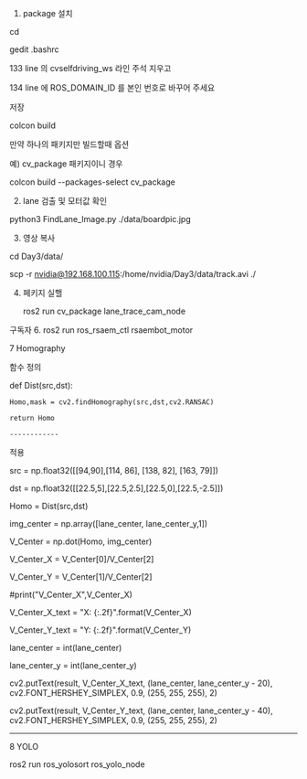 1. package 설치

cd

gedit .bashrc

133 line 의 cvselfdriving_ws 라인 주석 지우고 

134 line 에 ROS_DOMAIN_ID 를 본인 번호로 바꾸어 주세요

저장

colcon build

만약 하나의 패키지만 빌드할때 옵션

예) cv_package 패키지이니 경우

colcon build --packages-select cv_package


2. lane 검출 및 모터값 확인
   
python3 FindLane_Image.py ./data/boardpic.jpg

3. 영상 복사
   
cd Day3/data/

scp -r nvidia@192.168.100.115:/home/nvidia/Day3/data/track.avi ./

4. 페키지 실핼

   ros2 run cv_package lane_trace_cam_node
   
  구독자
6. ros2 run ros_rsaem_ctl rsaembot_motor

7 Homography

함수 정의

def Dist(src,dst):

    Homo,mask = cv2.findHomography(src,dst,cv2.RANSAC)
    
    return Homo

    ------------

적용

src = np.float32([[94,90],[114, 86], [138, 82], [163, 79]])

dst = np.float32([[22.5,5],[22.5,2.5],[22.5,0],[22.5,-2.5]])

Homo = Dist(src,dst)

img_center = np.array([lane_center, lane_center_y,1])

V_Center = np.dot(Homo, img_center)

V_Center_X = V_Center[0]/V_Center[2]

V_Center_Y = V_Center[1]/V_Center[2]

#print("V_Center_X",V_Center_X)

V_Center_X_text = "X: {:.2f}".format(V_Center_X)

V_Center_Y_text = "Y: {:.2f}".format(V_Center_Y)

lane_center = int(lane_center)

lane_center_y = int(lane_center_y)   

cv2.putText(result, V_Center_X_text, (lane_center, lane_center_y - 20), cv2.FONT_HERSHEY_SIMPLEX, 0.9, (255, 255, 255), 2)

cv2.putText(result, V_Center_Y_text, (lane_center, lane_center_y - 40), cv2.FONT_HERSHEY_SIMPLEX, 0.9, (255, 255, 255), 2)

-----------------------

 8 YOLO

 ros2 run ros_yolosort ros_yolo_node
